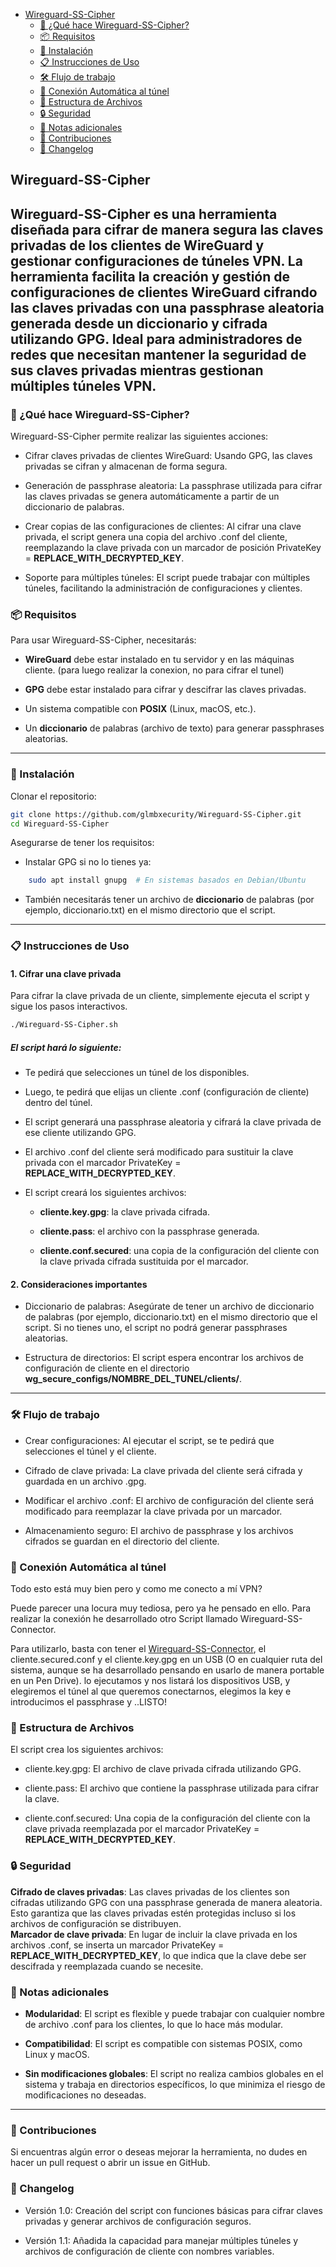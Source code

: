 <!-- TOC start (generated with https://github.com/derlin/bitdowntoc) -->

- [Wireguard-SS-Cipher](#wireguard-ss-cipher)
   * [🚀 ¿Qué hace Wireguard-SS-Cipher?](#-qué-hace-wireguard-ss-cipher)
   * [📦 Requisitos](#-requisitos)
   * [🔧 Instalación](#-instalación)
   * [📋 Instrucciones de Uso](#-instrucciones-de-uso)
   * [🛠️ Flujo de trabajo](#-flujo-de-trabajo)
   * [🔌 Conexión Automática al túnel](#-conexión-automática-al-túnel)
   * [📂 Estructura de Archivos](#-estructura-de-archivos)
   * [🔒 Seguridad](#-seguridad)
   * [📝 Notas adicionales](#-notas-adicionales)
   * [💬 Contribuciones](#-contribuciones)
   * [📜 Changelog](#-changelog)

<!-- TOC end -->

<!-- TOC --><a name="wireguard-ss-cipher"></a>
## Wireguard-SS-Cipher

Wireguard-SS-Cipher es una herramienta diseñada para cifrar de manera segura las claves privadas de los clientes de WireGuard y gestionar configuraciones de túneles VPN. La herramienta facilita la creación y gestión de configuraciones de clientes WireGuard cifrando las claves privadas con una passphrase aleatoria generada desde un diccionario y cifrada utilizando GPG. Ideal para administradores de redes que necesitan mantener la seguridad de sus claves privadas mientras gestionan múltiples túneles VPN.
----------------
<!-- TOC --><a name="-qué-hace-wireguard-ss-cipher"></a>
### 🚀 ¿Qué hace Wireguard-SS-Cipher?

Wireguard-SS-Cipher permite realizar las siguientes acciones:

* Cifrar claves privadas de clientes WireGuard: Usando GPG, las claves privadas se cifran y almacenan de forma segura.

* Generación de passphrase aleatoria: La passphrase utilizada para cifrar las claves privadas se genera automáticamente a partir de un diccionario de palabras.

* Crear copias de las configuraciones de clientes: Al cifrar una clave privada, el script genera una copia del archivo .conf del cliente, reemplazando la clave privada con un marcador de posición PrivateKey = __REPLACE_WITH_DECRYPTED_KEY__.

* Soporte para múltiples túneles: El script puede trabajar con múltiples túneles, facilitando la administración de configuraciones y clientes.

<!-- TOC --><a name="-requisitos"></a>
### 📦 Requisitos

Para usar Wireguard-SS-Cipher, necesitarás:

* **WireGuard** debe estar instalado en tu servidor y en las máquinas cliente. (para luego realizar la conexion, no para cifrar el tunel)

* **GPG** debe estar instalado para cifrar y descifrar las claves privadas.

* Un sistema compatible con **POSIX** (Linux, macOS, etc.).

* Un **diccionario** de palabras (archivo de texto) para generar passphrases aleatorias.
----------------
<!-- TOC --><a name="-instalación"></a>
### 🔧 Instalación

Clonar el repositorio:
```bash
git clone https://github.com/glmbxecurity/Wireguard-SS-Cipher.git
cd Wireguard-SS-Cipher
```
Asegurarse de tener los requisitos:

* Instalar GPG si no lo tienes ya:
```bash
    sudo apt install gnupg  # En sistemas basados en Debian/Ubuntu
```
* También necesitarás tener un archivo de **diccionario** de palabras (por ejemplo, diccionario.txt) en el mismo directorio que el script.
----------------
<!-- TOC --><a name="-instrucciones-de-uso"></a>
### 📋 Instrucciones de Uso
<!-- TOC --><a name="1-cifrar-una-clave-privada"></a>
#### 1. Cifrar una clave privada

Para cifrar la clave privada de un cliente, simplemente ejecuta el script y sigue los pasos interactivos.
```bash
./Wireguard-SS-Cipher.sh
```

<!-- TOC --><a name="el-script-hará-lo-siguiente"></a>
##### El script hará lo siguiente:

* Te pedirá que selecciones un túnel de los disponibles.

* Luego, te pedirá que elijas un cliente .conf (configuración de cliente) dentro del túnel.

* El script generará una passphrase aleatoria y cifrará la clave privada de ese cliente utilizando GPG.

* El archivo .conf del cliente será modificado para sustituir la clave privada con el marcador PrivateKey = __REPLACE_WITH_DECRYPTED_KEY__.

* El script creará los siguientes archivos:

    * **cliente.key.gpg**: la clave privada cifrada.

    * **cliente.pass**: el archivo con la passphrase generada.

    * **cliente.conf.secured**: una copia de la configuración del cliente con la clave privada cifrada sustituida por el marcador.

<!-- TOC --><a name="2-consideraciones-importantes"></a>
#### 2. Consideraciones importantes

* Diccionario de palabras: Asegúrate de tener un archivo de diccionario de palabras (por ejemplo, diccionario.txt) en el mismo directorio que el script. Si no tienes uno, el script no podrá generar passphrases aleatorias.

* Estructura de directorios: El script espera encontrar los archivos de configuración de cliente en el directorio **wg_secure_configs/NOMBRE_DEL_TUNEL/clients/**.
----------------
<!-- TOC --><a name="-flujo-de-trabajo"></a>
### 🛠️ Flujo de trabajo

* Crear configuraciones: Al ejecutar el script, se te pedirá que selecciones el túnel y el cliente.

* Cifrado de clave privada: La clave privada del cliente será cifrada y guardada en un archivo .gpg.

* Modificar el archivo .conf: El archivo de configuración del cliente será modificado para reemplazar la clave privada por un marcador.

* Almacenamiento seguro: El archivo de passphrase y los archivos cifrados se guardan en el directorio del cliente.

<!-- TOC --><a name="-conexión-automática-al-túnel"></a>
### 🔌 Conexión Automática al túnel
Todo esto está muy bien pero y como me conecto a mí VPN?   
  
Puede parecer una locura muy tediosa, pero ya he pensado en ello. Para realizar la conexión he desarrollado otro Script llamado Wireguard-SS-Connector.  

Para utilizarlo, basta con tener el [Wireguard-SS-Connector](https://github.com/glmbxecurity/Wireguard-SS-Creator/blob/main/Wireguard-SS-Connector.sh), el cliente.secured.conf y el cliente.key.gpg en un USB (O en cualquier ruta del sistema, aunque se ha desarrollado pensando en usarlo de manera portable en un Pen Drive). lo ejecutamos y nos listará los dispositivos USB, y elegiremos el túnel al que queremos conectarnos, elegimos la key e introducimos el passphrase y ..LISTO!  

<!-- TOC --><a name="-estructura-de-archivos"></a>
### 📂 Estructura de Archivos

El script crea los siguientes archivos:

* cliente.key.gpg: El archivo de clave privada cifrada utilizando GPG.

* cliente.pass: El archivo que contiene la passphrase utilizada para cifrar la clave.

* cliente.conf.secured: Una copia de la configuración del cliente con la clave privada reemplazada por el marcador PrivateKey = __REPLACE_WITH_DECRYPTED_KEY__.

<!-- TOC --><a name="-seguridad"></a>
### 🔒 Seguridad

**Cifrado de claves privadas**: Las claves privadas de los clientes son cifradas utilizando GPG con una passphrase generada de manera aleatoria. Esto garantiza que las claves privadas estén protegidas incluso si los archivos de configuración se distribuyen.  
**Marcador de clave privada**: En lugar de incluir la clave privada en los archivos .conf, se inserta un marcador PrivateKey = __REPLACE_WITH_DECRYPTED_KEY__, lo que indica que la clave debe ser descifrada y reemplazada cuando se necesite.  

<!-- TOC --><a name="-notas-adicionales"></a>
### 📝 Notas adicionales

* **Modularidad**: El script es flexible y puede trabajar con cualquier nombre de archivo .conf para los clientes, lo que lo hace más modular.  

* **Compatibilidad**: El script es compatible con sistemas POSIX, como Linux y macOS.

* **Sin modificaciones globales**: El script no realiza cambios globales en el sistema y trabaja en directorios específicos, lo que minimiza el riesgo de modificaciones no deseadas.

----------------
<!-- TOC --><a name="-contribuciones"></a>
### 💬 Contribuciones

Si encuentras algún error o deseas mejorar la herramienta, no dudes en hacer un pull request o abrir un issue en GitHub.
<!-- TOC --><a name="-changelog"></a>
### 📜 Changelog

* Versión 1.0: Creación del script con funciones básicas para cifrar claves privadas y generar archivos de configuración seguros.

* Versión 1.1: Añadida la capacidad para manejar múltiples túneles y archivos de configuración de cliente con nombres variables.

